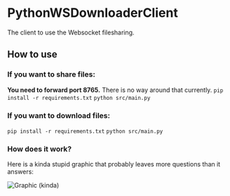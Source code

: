 # PythonWSDownloaderClient

The client to use the Websocket filesharing.

## How to use

### If you want to share files:
**You need to forward port 8765.** There is no way around that currently.
`pip install -r requirements.txt`
`python src/main.py`

### If you want to download files:
`pip install -r requirements.txt`
`python src/main.py`

### How does it work?

Here is a kinda stupid graphic that probably leaves more questions than it answers:

![Graphic (kinda)](https://pek.li/6u96i3.png)